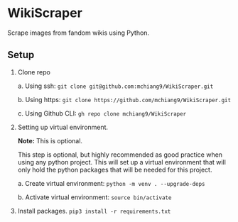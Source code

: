 # WikiScraper
Scrape images from fandom wikis using Python.

## Setup
1. Clone repo

    a. Using ssh: `git clone git@github.com:mchiang9/WikiScraper.git`
    
    b. Using https: `git clone https://github.com/mchiang9/WikiScraper.git`
    
    c. Using Github CLI: `gh repo clone mchiang9/WikiScraper`
2. Setting up virtual environment.
   
   **Note:** This is optional.
    
    This step is optional, but highly recommended as good practice when using any python project. This will set up a virtual environment that will only hold the python packages that will be needed for this project.
    
    a. Create virtual environment: `python -m venv . --upgrade-deps`
    
    b. Activate virtual environment: `source bin/activate`
3. Install packages. `pip3 install -r requirements.txt`
